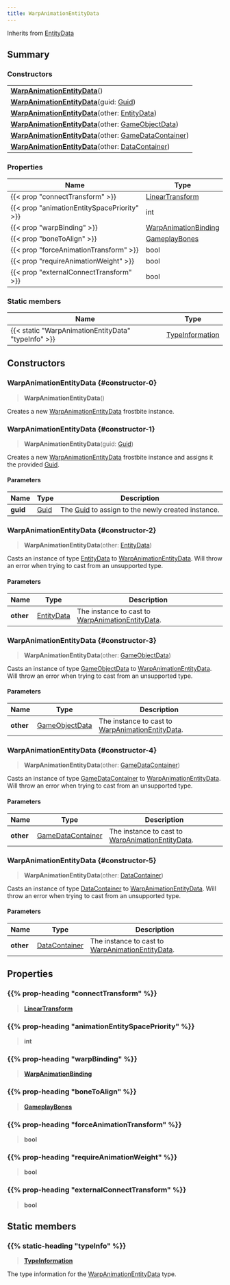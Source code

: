 ```yaml
---
title: WarpAnimationEntityData
---
```


Inherits from [EntityData](/vext/ref/fb/entitydata)

## Summary

### Constructors

|  |
| --- |
| **[WarpAnimationEntityData](#constructor-0)**() |
| **[WarpAnimationEntityData](#constructor-1)**(guid: [Guid](/vext/ref/shared/type/guid)) |
| **[WarpAnimationEntityData](#constructor-2)**(other: [EntityData](/vext/ref/fb/entitydata)) |
| **[WarpAnimationEntityData](#constructor-3)**(other: [GameObjectData](/vext/ref/fb/gameobjectdata)) |
| **[WarpAnimationEntityData](#constructor-4)**(other: [GameDataContainer](/vext/ref/fb/gamedatacontainer)) |
| **[WarpAnimationEntityData](#constructor-5)**(other: [DataContainer](/vext/ref/shared/type/datacontainer)) |

### Properties

| Name | Type |
| ---- | ---- |
| {{< prop "connectTransform" >}} | [LinearTransform](/vext/ref/shared/type/lineartransform) |
| {{< prop "animationEntitySpacePriority" >}} | int |
| {{< prop "warpBinding" >}} | [WarpAnimationBinding](/vext/ref/fb/warpanimationbinding) |
| {{< prop "boneToAlign" >}} | [GameplayBones](/vext/ref/fb/gameplaybones) |
| {{< prop "forceAnimationTransform" >}} | bool |
| {{< prop "requireAnimationWeight" >}} | bool |
| {{< prop "externalConnectTransform" >}} | bool |

### Static members

| Name | Type |
| ---- | ---- |
| {{< static "WarpAnimationEntityData" "typeInfo" >}} | [TypeInformation](/vext/ref/shared/type/typeinformation) |

## Constructors

### WarpAnimationEntityData {#constructor-0}

> **WarpAnimationEntityData**()

Creates a new [WarpAnimationEntityData](/vext/ref/fb/warpanimationentitydata) frostbite instance.

### WarpAnimationEntityData {#constructor-1}

> **WarpAnimationEntityData**(guid: [Guid](/vext/ref/shared/type/guid))

Creates a new [WarpAnimationEntityData](/vext/ref/fb/warpanimationentitydata) frostbite instance and assigns it the provided [Guid](/vext/ref/shared/type/guid).

#### Parameters

| Name | Type | Description |
| ---- | ---- | ----------- |
| **guid** | [Guid](/vext/ref/shared/type/guid) | The [Guid](/vext/ref/shared/type/guid) to assign to the newly created instance. |

### WarpAnimationEntityData {#constructor-2}

> **WarpAnimationEntityData**(other: [EntityData](/vext/ref/fb/entitydata))

Casts an instance of type [EntityData](/vext/ref/fb/entitydata) to [WarpAnimationEntityData](/vext/ref/fb/warpanimationentitydata). Will throw an error when trying to cast from an unsupported type.

#### Parameters

| Name | Type | Description |
| ---- | ---- | ----------- |
| **other** | [EntityData](/vext/ref/fb/entitydata) | The instance to cast to [WarpAnimationEntityData](/vext/ref/fb/warpanimationentitydata). |

### WarpAnimationEntityData {#constructor-3}

> **WarpAnimationEntityData**(other: [GameObjectData](/vext/ref/fb/gameobjectdata))

Casts an instance of type [GameObjectData](/vext/ref/fb/gameobjectdata) to [WarpAnimationEntityData](/vext/ref/fb/warpanimationentitydata). Will throw an error when trying to cast from an unsupported type.

#### Parameters

| Name | Type | Description |
| ---- | ---- | ----------- |
| **other** | [GameObjectData](/vext/ref/fb/gameobjectdata) | The instance to cast to [WarpAnimationEntityData](/vext/ref/fb/warpanimationentitydata). |

### WarpAnimationEntityData {#constructor-4}

> **WarpAnimationEntityData**(other: [GameDataContainer](/vext/ref/fb/gamedatacontainer))

Casts an instance of type [GameDataContainer](/vext/ref/fb/gamedatacontainer) to [WarpAnimationEntityData](/vext/ref/fb/warpanimationentitydata). Will throw an error when trying to cast from an unsupported type.

#### Parameters

| Name | Type | Description |
| ---- | ---- | ----------- |
| **other** | [GameDataContainer](/vext/ref/fb/gamedatacontainer) | The instance to cast to [WarpAnimationEntityData](/vext/ref/fb/warpanimationentitydata). |

### WarpAnimationEntityData {#constructor-5}

> **WarpAnimationEntityData**(other: [DataContainer](/vext/ref/shared/type/datacontainer))

Casts an instance of type [DataContainer](/vext/ref/shared/type/datacontainer) to [WarpAnimationEntityData](/vext/ref/fb/warpanimationentitydata). Will throw an error when trying to cast from an unsupported type.

#### Parameters

| Name | Type | Description |
| ---- | ---- | ----------- |
| **other** | [DataContainer](/vext/ref/shared/type/datacontainer) | The instance to cast to [WarpAnimationEntityData](/vext/ref/fb/warpanimationentitydata). |

## Properties

### {{% prop-heading "connectTransform" %}}

> **[LinearTransform](/vext/ref/shared/type/lineartransform)**

### {{% prop-heading "animationEntitySpacePriority" %}}

> **int**

### {{% prop-heading "warpBinding" %}}

> **[WarpAnimationBinding](/vext/ref/fb/warpanimationbinding)**

### {{% prop-heading "boneToAlign" %}}

> **[GameplayBones](/vext/ref/fb/gameplaybones)**

### {{% prop-heading "forceAnimationTransform" %}}

> **bool**

### {{% prop-heading "requireAnimationWeight" %}}

> **bool**

### {{% prop-heading "externalConnectTransform" %}}

> **bool**

## Static members

### {{% static-heading "typeInfo" %}}

> **[TypeInformation](/vext/ref/shared/type/typeinformation)**

The type information for the [WarpAnimationEntityData](/vext/ref/fb/warpanimationentitydata) type.

